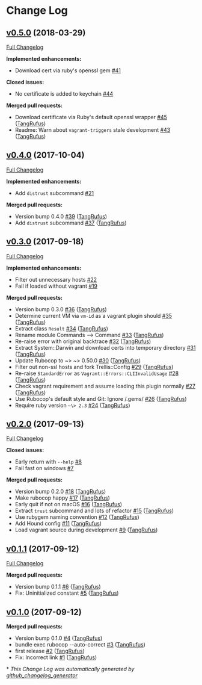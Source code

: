 # Change Log

## [v0.5.0](https://github.com/TypistTech/vagrant-trellis-cert/tree/v0.5.0) (2018-03-29)
[Full Changelog](https://github.com/TypistTech/vagrant-trellis-cert/compare/v0.4.0...v0.5.0)

**Implemented enhancements:**

- Download cert via ruby's openssl gem [\#41](https://github.com/TypistTech/vagrant-trellis-cert/issues/41)

**Closed issues:**

- No certificate is added to keychain [\#44](https://github.com/TypistTech/vagrant-trellis-cert/issues/44)

**Merged pull requests:**

- Download certificate via Ruby's default openssl wrapper [\#45](https://github.com/TypistTech/vagrant-trellis-cert/pull/45) ([TangRufus](https://github.com/TangRufus))
- Readme: Warn about `vagrant-triggers` stale development [\#43](https://github.com/TypistTech/vagrant-trellis-cert/pull/43) ([TangRufus](https://github.com/TangRufus))

## [v0.4.0](https://github.com/TypistTech/vagrant-trellis-cert/tree/v0.4.0) (2017-10-04)
[Full Changelog](https://github.com/TypistTech/vagrant-trellis-cert/compare/v0.3.0...v0.4.0)

**Implemented enhancements:**

- Add `distrust` subcommand [\#21](https://github.com/TypistTech/vagrant-trellis-cert/issues/21)

**Merged pull requests:**

- Version bump 0.4.0 [\#39](https://github.com/TypistTech/vagrant-trellis-cert/pull/39) ([TangRufus](https://github.com/TangRufus))
- Add `distrust` subcommand [\#37](https://github.com/TypistTech/vagrant-trellis-cert/pull/37) ([TangRufus](https://github.com/TangRufus))

## [v0.3.0](https://github.com/TypistTech/vagrant-trellis-cert/tree/v0.3.0) (2017-09-18)
[Full Changelog](https://github.com/TypistTech/vagrant-trellis-cert/compare/v0.2.0...v0.3.0)

**Implemented enhancements:**

- Filter out unnecessary hosts [\#22](https://github.com/TypistTech/vagrant-trellis-cert/issues/22)
- Fail if loaded without vagrant [\#19](https://github.com/TypistTech/vagrant-trellis-cert/issues/19)

**Merged pull requests:**

- Version bump 0.3.0 [\#36](https://github.com/TypistTech/vagrant-trellis-cert/pull/36) ([TangRufus](https://github.com/TangRufus))
- Determine current VM via `vm-id` as a vagrant plugin should [\#35](https://github.com/TypistTech/vagrant-trellis-cert/pull/35) ([TangRufus](https://github.com/TangRufus))
- Extract class `Result` [\#34](https://github.com/TypistTech/vagrant-trellis-cert/pull/34) ([TangRufus](https://github.com/TangRufus))
- Rename module Commands --\> Command [\#33](https://github.com/TypistTech/vagrant-trellis-cert/pull/33) ([TangRufus](https://github.com/TangRufus))
- Re-raise error with original backtrace [\#32](https://github.com/TypistTech/vagrant-trellis-cert/pull/32) ([TangRufus](https://github.com/TangRufus))
- Extract System::Darwin and download certs into temporary directory [\#31](https://github.com/TypistTech/vagrant-trellis-cert/pull/31) ([TangRufus](https://github.com/TangRufus))
- Update Rubocop to ~\> ~\> 0.50.0 [\#30](https://github.com/TypistTech/vagrant-trellis-cert/pull/30) ([TangRufus](https://github.com/TangRufus))
- Filter out non-ssl hosts and fork Trellis::Config [\#29](https://github.com/TypistTech/vagrant-trellis-cert/pull/29) ([TangRufus](https://github.com/TangRufus))
- Re-raise `StandardError` as `Vagrant::Errors::CLIInvalidUsage` [\#28](https://github.com/TypistTech/vagrant-trellis-cert/pull/28) ([TangRufus](https://github.com/TangRufus))
- Check vagrant requirement and assume loading this plugin normally [\#27](https://github.com/TypistTech/vagrant-trellis-cert/pull/27) ([TangRufus](https://github.com/TangRufus))
- Use Rubocop's default style and Git: Ignore /.gems/ [\#26](https://github.com/TypistTech/vagrant-trellis-cert/pull/26) ([TangRufus](https://github.com/TangRufus))
- Require ruby version `~\> 2.3` [\#24](https://github.com/TypistTech/vagrant-trellis-cert/pull/24) ([TangRufus](https://github.com/TangRufus))

## [v0.2.0](https://github.com/TypistTech/vagrant-trellis-cert/tree/v0.2.0) (2017-09-13)
[Full Changelog](https://github.com/TypistTech/vagrant-trellis-cert/compare/v0.1.1...v0.2.0)

**Closed issues:**

- Early return with `--help` [\#8](https://github.com/TypistTech/vagrant-trellis-cert/issues/8)
- Fail fast on windows [\#7](https://github.com/TypistTech/vagrant-trellis-cert/issues/7)

**Merged pull requests:**

- Version bump 0.2.0 [\#18](https://github.com/TypistTech/vagrant-trellis-cert/pull/18) ([TangRufus](https://github.com/TangRufus))
- Make rubocop happy [\#17](https://github.com/TypistTech/vagrant-trellis-cert/pull/17) ([TangRufus](https://github.com/TangRufus))
- Early quit if not on macOS [\#16](https://github.com/TypistTech/vagrant-trellis-cert/pull/16) ([TangRufus](https://github.com/TangRufus))
- Extract `trust` subcommand and lots of refactor [\#15](https://github.com/TypistTech/vagrant-trellis-cert/pull/15) ([TangRufus](https://github.com/TangRufus))
- Use rubygem naming convention [\#12](https://github.com/TypistTech/vagrant-trellis-cert/pull/12) ([TangRufus](https://github.com/TangRufus))
- Add Hound config [\#11](https://github.com/TypistTech/vagrant-trellis-cert/pull/11) ([TangRufus](https://github.com/TangRufus))
- Load vagrant source during development [\#9](https://github.com/TypistTech/vagrant-trellis-cert/pull/9) ([TangRufus](https://github.com/TangRufus))

## [v0.1.1](https://github.com/TypistTech/vagrant-trellis-cert/tree/v0.1.1) (2017-09-12)
[Full Changelog](https://github.com/TypistTech/vagrant-trellis-cert/compare/v0.1.0...v0.1.1)

**Merged pull requests:**

- Version bump 0.1.1 [\#6](https://github.com/TypistTech/vagrant-trellis-cert/pull/6) ([TangRufus](https://github.com/TangRufus))
- Fix: Uninitialized constant [\#5](https://github.com/TypistTech/vagrant-trellis-cert/pull/5) ([TangRufus](https://github.com/TangRufus))

## [v0.1.0](https://github.com/TypistTech/vagrant-trellis-cert/tree/v0.1.0) (2017-09-12)
**Merged pull requests:**

- Version bump 0.1.0 [\#4](https://github.com/TypistTech/vagrant-trellis-cert/pull/4) ([TangRufus](https://github.com/TangRufus))
- bundle exec rubocop --auto-correct [\#3](https://github.com/TypistTech/vagrant-trellis-cert/pull/3) ([TangRufus](https://github.com/TangRufus))
- first release [\#2](https://github.com/TypistTech/vagrant-trellis-cert/pull/2) ([TangRufus](https://github.com/TangRufus))
- Fix: Incorrect link [\#1](https://github.com/TypistTech/vagrant-trellis-cert/pull/1) ([TangRufus](https://github.com/TangRufus))



\* *This Change Log was automatically generated by [github_changelog_generator](https://github.com/skywinder/Github-Changelog-Generator)*